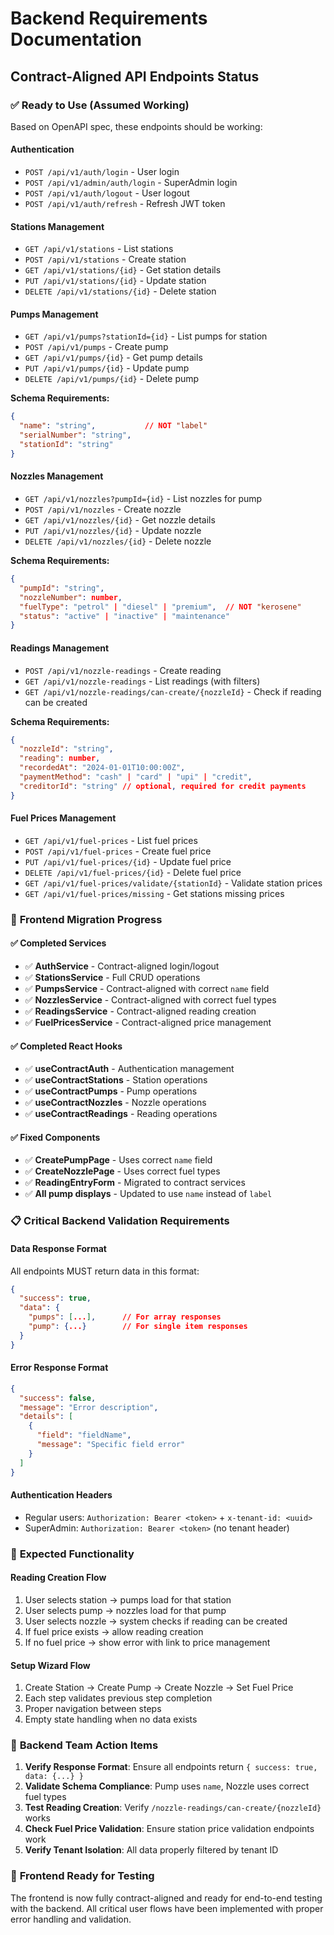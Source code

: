 # Backend Requirements Documentation

## Contract-Aligned API Endpoints Status

### ✅ **Ready to Use (Assumed Working)**
Based on OpenAPI spec, these endpoints should be working:

#### Authentication
- `POST /api/v1/auth/login` - User login
- `POST /api/v1/admin/auth/login` - SuperAdmin login
- `POST /api/v1/auth/logout` - User logout
- `POST /api/v1/auth/refresh` - Refresh JWT token

#### Stations Management
- `GET /api/v1/stations` - List stations
- `POST /api/v1/stations` - Create station
- `GET /api/v1/stations/{id}` - Get station details
- `PUT /api/v1/stations/{id}` - Update station
- `DELETE /api/v1/stations/{id}` - Delete station

#### Pumps Management
- `GET /api/v1/pumps?stationId={id}` - List pumps for station
- `POST /api/v1/pumps` - Create pump
- `GET /api/v1/pumps/{id}` - Get pump details
- `PUT /api/v1/pumps/{id}` - Update pump
- `DELETE /api/v1/pumps/{id}` - Delete pump

**Schema Requirements:**
```json
{
  "name": "string",           // NOT "label"
  "serialNumber": "string",
  "stationId": "string"
}
```

#### Nozzles Management
- `GET /api/v1/nozzles?pumpId={id}` - List nozzles for pump
- `POST /api/v1/nozzles` - Create nozzle
- `GET /api/v1/nozzles/{id}` - Get nozzle details
- `PUT /api/v1/nozzles/{id}` - Update nozzle
- `DELETE /api/v1/nozzles/{id}` - Delete nozzle

**Schema Requirements:**
```json
{
  "pumpId": "string",
  "nozzleNumber": number,
  "fuelType": "petrol" | "diesel" | "premium",  // NOT "kerosene"
  "status": "active" | "inactive" | "maintenance"
}
```

#### Readings Management
- `POST /api/v1/nozzle-readings` - Create reading
- `GET /api/v1/nozzle-readings` - List readings (with filters)
- `GET /api/v1/nozzle-readings/can-create/{nozzleId}` - Check if reading can be created

**Schema Requirements:**
```json
{
  "nozzleId": "string",
  "reading": number,
  "recordedAt": "2024-01-01T10:00:00Z",
  "paymentMethod": "cash" | "card" | "upi" | "credit",
  "creditorId": "string" // optional, required for credit payments
}
```

#### Fuel Prices Management
- `GET /api/v1/fuel-prices` - List fuel prices
- `POST /api/v1/fuel-prices` - Create fuel price
- `PUT /api/v1/fuel-prices/{id}` - Update fuel price
- `DELETE /api/v1/fuel-prices/{id}` - Delete fuel price
- `GET /api/v1/fuel-prices/validate/{stationId}` - Validate station prices
- `GET /api/v1/fuel-prices/missing` - Get stations missing prices

### 🔄 **Frontend Migration Progress**

#### ✅ Completed Services
- ✅ **AuthService** - Contract-aligned login/logout
- ✅ **StationsService** - Full CRUD operations
- ✅ **PumpsService** - Contract-aligned with correct `name` field
- ✅ **NozzlesService** - Contract-aligned with correct fuel types
- ✅ **ReadingsService** - Contract-aligned reading creation
- ✅ **FuelPricesService** - Contract-aligned price management

#### ✅ Completed React Hooks
- ✅ **useContractAuth** - Authentication management
- ✅ **useContractStations** - Station operations
- ✅ **useContractPumps** - Pump operations
- ✅ **useContractNozzles** - Nozzle operations
- ✅ **useContractReadings** - Reading operations

#### ✅ Fixed Components
- ✅ **CreatePumpPage** - Uses correct `name` field
- ✅ **CreateNozzlePage** - Uses correct fuel types
- ✅ **ReadingEntryForm** - Migrated to contract services
- ✅ **All pump displays** - Updated to use `name` instead of `label`

### 📋 **Critical Backend Validation Requirements**

#### Data Response Format
All endpoints MUST return data in this format:
```json
{
  "success": true,
  "data": {
    "pumps": [...],      // For array responses
    "pump": {...}        // For single item responses
  }
}
```

#### Error Response Format
```json
{
  "success": false,
  "message": "Error description",
  "details": [
    {
      "field": "fieldName",
      "message": "Specific field error"
    }
  ]
}
```

#### Authentication Headers
- Regular users: `Authorization: Bearer <token>` + `x-tenant-id: <uuid>`
- SuperAdmin: `Authorization: Bearer <token>` (no tenant header)

### 🚀 **Expected Functionality**

#### Reading Creation Flow
1. User selects station → pumps load for that station
2. User selects pump → nozzles load for that pump  
3. User selects nozzle → system checks if reading can be created
4. If fuel price exists → allow reading creation
5. If no fuel price → show error with link to price management

#### Setup Wizard Flow
1. Create Station → Create Pump → Create Nozzle → Set Fuel Price
2. Each step validates previous step completion
3. Proper navigation between steps
4. Empty state handling when no data exists

### 📝 **Backend Team Action Items**

1. **Verify Response Format**: Ensure all endpoints return `{ success: true, data: {...} }`
2. **Validate Schema Compliance**: Pump uses `name`, Nozzle uses correct fuel types
3. **Test Reading Creation**: Verify `/nozzle-readings/can-create/{nozzleId}` works
4. **Check Fuel Price Validation**: Ensure station price validation endpoints work
5. **Verify Tenant Isolation**: All data properly filtered by tenant ID

### 🎯 **Frontend Ready for Testing**

The frontend is now fully contract-aligned and ready for end-to-end testing with the backend. All critical user flows have been implemented with proper error handling and validation.